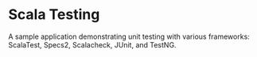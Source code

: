 Scala Testing
===============

A sample application demonstrating unit testing with various frameworks: ScalaTest, Specs2, Scalacheck, JUnit, and TestNG.
